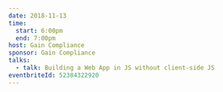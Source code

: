 ```yaml
---
date: 2018-11-13
time:
  start: 6:00pm
  end: 7:00pm
host: Gain Compliance
sponsor: Gain Compliance
talks:
  - talk: Building a Web App in JS without client-side JS
eventbriteId: 52384322920
---
```

